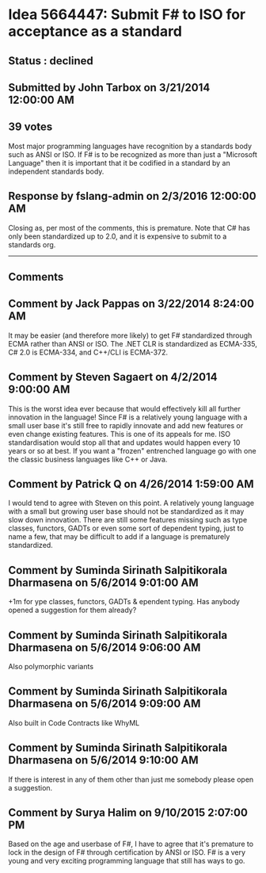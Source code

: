# Idea 5664447: Submit F# to ISO for acceptance as a standard #

## Status : declined

## Submitted by John Tarbox on 3/21/2014 12:00:00 AM

## 39 votes

Most major programming languages have recognition by a standards body such as ANSI or ISO. If F# is to be recognized as more than just a "Microsoft Language" then it is important that it be codified in a standard by an independent standards body.



## Response by fslang-admin on 2/3/2016 12:00:00 AM

Closing as, per most of the comments, this is premature.
Note that C# has only been standardized up to 2.0, and it is expensive to submit to a standards org.

------------------------
## Comments


## Comment by Jack Pappas on 3/22/2014 8:24:00 AM
It may be easier (and therefore more likely) to get F# standardized through ECMA rather than ANSI or ISO. The .NET CLR is standardized as ECMA-335, C# 2.0 is ECMA-334, and C++/CLI is ECMA-372.


## Comment by Steven Sagaert on 4/2/2014 9:00:00 AM
This is the worst idea ever because that would effectively kill all further innovation in the language! Since F# is a relatively young language with a small user base it's still free to rapidly innovate and add new features or even change existing features. This is one of its appeals for me. ISO standardisation would stop all that and updates would happen every 10 years or so at best. If you want a "frozen" entrenched language go with one the classic business languages like C++ or Java.


## Comment by Patrick Q on 4/26/2014 1:59:00 AM
I would tend to agree with Steven on this point. A relatively young language with a small but growing user base should not be standardized as it may slow down innovation. There are still some features missing such as type classes, functors, GADTs or even some sort of dependent typing, just to name a few, that may be difficult to add if a language is prematurely standardized.


## Comment by Suminda Sirinath Salpitikorala Dharmasena on 5/6/2014 9:01:00 AM
+1m for ype classes, functors, GADTs & ependent typing.
Has anybody opened a suggestion for them already?


## Comment by Suminda Sirinath Salpitikorala Dharmasena on 5/6/2014 9:06:00 AM
Also polymorphic variants


## Comment by Suminda Sirinath Salpitikorala Dharmasena on 5/6/2014 9:09:00 AM
Also built in Code Contracts like WhyML


## Comment by Suminda Sirinath Salpitikorala Dharmasena on 5/6/2014 9:10:00 AM
If there is interest in any of them other than just me somebody please open a suggestion.


## Comment by Surya Halim on 9/10/2015 2:07:00 PM
Based on the age and userbase of F#, I have to agree that it's premature to lock in the design of F# through certification by ANSI or ISO. F# is a very young and very exciting programming language that still has ways to go.

